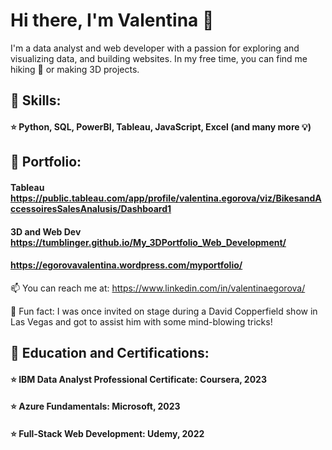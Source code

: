 # Hi there, I'm Valentina 👋

I'm a data analyst and web developer with a passion for exploring and visualizing data, and building websites. In my free time, you can find me hiking :walking: or making 3D projects. 

## :open_book: **Skills:** 
#### :star: Python, SQL, PowerBI, Tableau, JavaScript, Excel (and many more :bulb:) 
 
## :open_book: **Portfolio:** 
#### Tableau https://public.tableau.com/app/profile/valentina.egorova/viz/BikesandAccessoiresSalesAnalusis/Dashboard1
#### 3D and Web Dev https://tumblinger.github.io/My_3DPortfolio_Web_Development/
#### https://egorovavalentina.wordpress.com/myportfolio/

 📫 You can reach me at: https://www.linkedin.com/in/valentinaegorova/

🎩 Fun fact: I was once invited on stage during a David Copperfield show in Las Vegas and got to assist him with some mind-blowing tricks!

## :open_book: **Education and Certifications:**
#### :star: IBM Data Analyst Professional Certificate: Coursera, 2023
#### :star: Azure Fundamentals: Microsoft, 2023
#### :star: Full-Stack Web Development: Udemy, 2022


